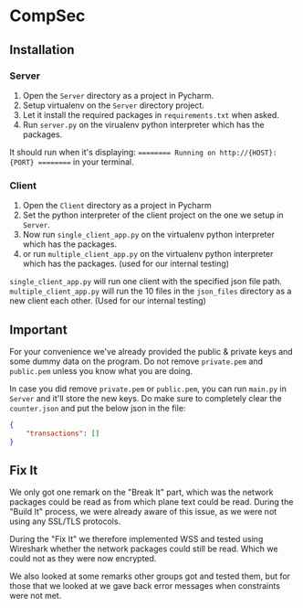 # CompSec

## Installation
### Server
1. Open the `Server` directory as a project in Pycharm.
2. Setup virtualenv on the `Server` directory project.
3. Let it install the required packages in `requirements.txt` when asked.
4. Run `server.py` on the virualenv python interpreter which has the packages.

It should run when it's displaying: `======== Running on http://{HOST}:{PORT} ========` in your terminal.

### Client
1. Open the `Client` directory as a project in Pycharm
2. Set the python interpreter of the client project on the one we setup in `Server`.
3. Now run `single_client_app.py` on the virtualenv python interpreter which has the packages.
3. or run `multiple_client_app.py` on the virtualenv python interpreter which has the packages. (used for our internal testing)

`single_client_app.py` will run one client with the specified json file path.
`multiple_client_app.py` will run the 10 files in the `json_files` directory as a new client each other. (Used for our internal testing)


## Important
For your convenience we've already provided the public & private keys and some dummy data on the program.
Do not remove `private.pem` and `public.pem` unless you know what you are doing.

In case you did remove `private.pem` or `public.pem`, you can run `main.py` in `Server` and it'll store the new keys.
Do make sure to completely clear the `counter.json` and put the below json in the file:
```json
{
    "transactions": []
}
```


## Fix It
We only got one remark on the "Break It" part, which was the network packages could be read as from which plane text could be read.
During the "Build It" process, we were already aware of this issue, as we were not using any SSL/TLS protocols.

During the "Fix It" we therefore implemented WSS and tested using Wireshark whether the network packages could still be read. Which we could not as they were now encrypted.

We also looked at some remarks other groups got and tested them, but for those that we looked at we gave back error messages when constraints were not met.
